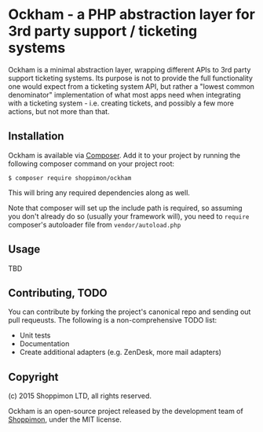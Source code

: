 Ockham - a PHP abstraction layer for 3rd party support / ticketing systems
==========================================================================

Ockham is a minimal abstraction layer, wrapping different APIs to 3rd party
support ticketing systems. Its purpose is not to provide the full functionality
one would expect from a ticketing system API, but rather a "lowest common
denominator" implementation of what most apps need when integrating with a
ticketing system - i.e. creating tickets, and possibly a few more actions,
but not more than that.

Installation
------------
Ockham is available via [Composer](http://getcomposer.org/). Add it to your
project by running the following composer command on your project root:

    $ composer require shoppimon/ockham

This will bring any required dependencies along as well.

Note that composer will set up the include path is required, so assuming you
don't already do so (usually your framework will), you need to `require`
composer's autoloader file from `vendor/autoload.php`

Usage
-----
TBD

Contributing, TODO
------------------
You can contribute by forking the project's canonical repo and sending out
pull requeusts. The following is a non-comprehensive TODO list:

 * Unit tests
 * Documentation
 * Create additional adapters (e.g. ZenDesk, more mail adapters)

Copyright
---------
(c) 2015 Shoppimon LTD, all rights reserved.

Ockham is an open-source project released by the development team of
[Shoppimon](https://www.shoppimon.com), under the MIT license.

